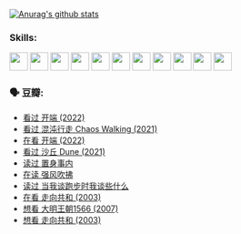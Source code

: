 
[![Anurag's github stats](https://github-readme-stats.vercel.app/api?username=w940853815)](https://github.com/anuraghazra/github-readme-stats)

### Skills:

<code><img height="32" src="https://cdn.jsdelivr.net/npm/simple-icons@v5/icons/python.svg"></code>
<code><img height="32" src="https://cdn.jsdelivr.net/npm/simple-icons@v5/icons/javascript.svg"></code>
<code><img height="32" src="https://cdn.jsdelivr.net/npm/simple-icons@v5/icons/django.svg"></code>
<code><img height="32" src="https://cdn.jsdelivr.net/npm/simple-icons@v5/icons/flask.svg"></code>
<code><img height="32" src="https://cdn.jsdelivr.net/npm/simple-icons@v5/icons/vuetify.svg"></code>
<code><img height="32" src="https://cdn.jsdelivr.net/npm/simple-icons@v5/icons/git.svg"></code>
<code><img height="32" src="https://cdn.jsdelivr.net/npm/simple-icons@v5/icons/docker.svg"></code>
<code><img height="32" src="https://cdn.jsdelivr.net/npm/simple-icons@v5/icons/postgresql.svg"></code>
<code><img height="32" src="https://cdn.jsdelivr.net/npm/simple-icons@v5/icons/elasticsearch.svg"></code>
<code><img height="32" src="https://cdn.jsdelivr.net/npm/simple-icons@v5/icons/macos.svg"></code>
<code><img height="32" src="https://cdn.jsdelivr.net/npm/simple-icons@v5/icons/linux.svg"></code>

### 🗣 豆瓣:

<!-- DOUBAN-ACTIVITIES:START -->
- [看过 开端‎ (2022)](https://www.douban.com/people/136069238/status/3737530861/?_i=43458880)
- [看过 混沌行走 Chaos Walking‎ (2021)](https://www.douban.com/people/136069238/status/3734828206/?_i=43458880)
- [在看 开端‎ (2022)](https://www.douban.com/people/136069238/status/3733533297/?_i=43458880)
- [看过 沙丘 Dune‎ (2021)](https://www.douban.com/people/136069238/status/3726869471/?_i=43458880)
- [读过 置身事内](https://www.douban.com/people/136069238/status/3726223867/?_i=43458880)
- [在读 强风吹拂](https://www.douban.com/people/136069238/status/3725395475/?_i=43458880)
- [读过 当我谈跑步时我谈些什么](https://www.douban.com/people/136069238/status/3715422296/?_i=43458880)
- [在看 走向共和‎ (2003)](https://www.douban.com/people/136069238/status/3711470443/?_i=43458880)
- [想看 大明王朝1566‎ (2007)](https://www.douban.com/people/136069238/status/3710980213/?_i=43458880)
- [想看 走向共和‎ (2003)](https://www.douban.com/people/136069238/status/3710980002/?_i=43458880)
<!-- DOUBAN-ACTIVITIES:END -->
<!--
**w940853815/w940853815** is a ✨ _special_ ✨ repository because its `README.md` (this file) appears on your GitHub profile.

Here are some ideas to get you started:

- 🔭 I’m currently working on ...
- 🌱 I’m currently learning ...
- 👯 I’m looking to collaborate on ...
- 🤔 I’m looking for help with ...
- 💬 Ask me about ...
- 📫 How to reach me: ...
- 😄 Pronouns: ...
- ⚡ Fun fact: ...
-->
